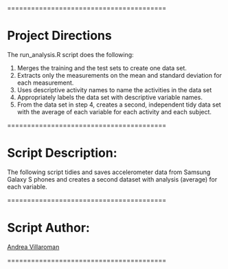 ========================================
# Project Directions
 The run_analysis.R script does the following: 
 1. Merges the training and the test sets to create one data set. 
 2. Extracts only the measurements on the mean and standard deviation for each measurement. 
 3. Uses descriptive activity names to name the activities in the data set 
 4. Appropriately labels the data set with descriptive variable names. 
 5. From the data set in step 4, creates a second, independent tidy data set  
    with the average of each variable for each activity and each subject.  

========================================
# Script Description:
 The following script tidies and saves accelerometer data from Samsung Galaxy S phones 
 and creates a second dataset with analysis (average) for each variable.

========================================
# Script Author:
[Andrea Villaroman](https://github.com/andreyers)

========================================